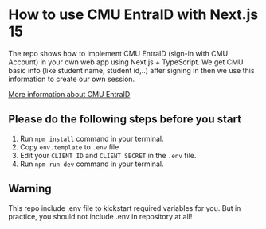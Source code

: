 # How to use CMU EntraID with Next.js 15

The repo shows how to implement CMU EntraID (sign-in with CMU Account) in your own web app using Next.js + TypeScript. We get CMU basic info (like student name, student id,..) after signing in then we use this information to create our own session.

[More information about CMU EntraID]()

## Please do the following steps before you start

1. Run `npm install` command in your terminal.
2. Copy `env.template` to `.env` file
3. Edit your `CLIENT ID` and `CLIENT SECRET` in the `.env` file.
4. Run `npm run dev` command in your terminal.

## Warning

This repo include .env file to kickstart required variables for you. But in practice, you should not include .env in repository at all!
